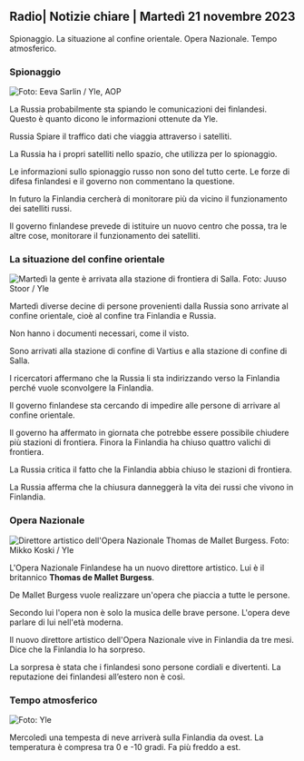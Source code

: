 ## Radio\| Notizie chiare \| Martedì 21 novembre 2023

Spionaggio. La situazione al confine orientale. Opera Nazionale. Tempo atmosferico.

### Spionaggio

![ Foto: Eeva Sarlin / Yle, AOP](https://images.cdn.yle.fi/image/upload/c_crop,h_562,w_1000,x_0,y_32/ar_1.7777777777777777,c_fill,g_faces,h_675,w_1200/dpr_1.0/q_auto:eco/f_auto/fl_lossy/v1700569701/39-1204215655ca2203557b)

La Russia probabilmente sta spiando le comunicazioni dei finlandesi. Questo è quanto dicono le informazioni ottenute da Yle.

Russia Spiare il traffico dati che viaggia attraverso i satelliti.

La Russia ha i propri satelliti nello spazio, che utilizza per lo spionaggio.

Le informazioni sullo spionaggio russo non sono del tutto certe. Le forze di difesa finlandesi e il governo non commentano la questione.

In futuro la Finlandia cercherà di monitorare più da vicino il funzionamento dei satelliti russi.

Il governo finlandese prevede di istituire un nuovo centro che possa, tra le altre cose, monitorare il funzionamento dei satelliti.

### La situazione del confine orientale

![Martedì la gente è arrivata alla stazione di frontiera di Salla. Foto: Juuso Stoor / Yle](https://images.cdn.yle.fi/image/upload/c_crop,h_2515,w_4470,x_0,y_0/ar_1.7777777777777777,c_fill,g_faces,h_675,w_1200/dpr_1.0/q_auto:eco/f_auto/fl_lossy/v1700575368/39-1203513655b5b4d432e9)

Martedì diverse decine di persone provenienti dalla Russia sono arrivate al confine orientale, cioè al confine tra Finlandia e Russia.

Non hanno i documenti necessari, come il visto.

Sono arrivati alla stazione di confine di Vartius e alla stazione di confine di Salla.

I ricercatori affermano che la Russia li sta indirizzando verso la Finlandia perché vuole sconvolgere la Finlandia.

Il governo finlandese sta cercando di impedire alle persone di arrivare al confine orientale.

Il governo ha affermato in giornata che potrebbe essere possibile chiudere più stazioni di frontiera. Finora la Finlandia ha chiuso quattro valichi di frontiera.

La Russia critica il fatto che la Finlandia abbia chiuso le stazioni di frontiera.

La Russia afferma che la chiusura danneggerà la vita dei russi che vivono in Finlandia.

### Opera Nazionale

![Direttore artistico dell'Opera Nazionale Thomas de Mallet Burgess. Foto: Mikko Koski / Yle](https://images.cdn.yle.fi/image/upload/c_crop,h_3078,w_5472,x_0,y_570/ar_1.7777777777777777,c_fill,g_faces,h_675,w_1200/dpr_1.0/q_auto:eco/f_auto/fl_lossy/v1699350873/39-1196938654a091844d91)

L'Opera Nazionale Finlandese ha un nuovo direttore artistico. Lui è il britannico **Thomas de Mallet Burgess**.

De Mallet Burgess vuole realizzare un'opera che piaccia a tutte le persone.

Secondo lui l'opera non è solo la musica delle brave persone. L'opera deve parlare di lui nell'età moderna.

Il nuovo direttore artistico dell'Opera Nazionale vive in Finlandia da tre mesi. Dice che la Finlandia lo ha sorpreso.

La sorpresa è stata che i finlandesi sono persone cordiali e divertenti. La reputazione dei finlandesi all’estero non è così.

### Tempo atmosferico

![ Foto: Yle](https://images.cdn.yle.fi/image/upload/c_crop,h_1080,w_1919,x_0,y_0/ar_1.7777777777777777,c_fill,g_faces,h_675,w_1200/dpr_1.0/q_auto:eco/f_auto/fl_lossy/v1700579363/39-1204521655cc80468754)

Mercoledì una tempesta di neve arriverà sulla Finlandia da ovest. La temperatura è compresa tra 0 e -10 gradi. Fa più freddo a est.